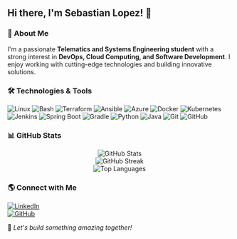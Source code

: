 ## Hi there, I'm Sebastian Lopez! 👋

### 🚀 About Me
I'm a passionate **Telematics and Systems Engineering student** with a strong interest in **DevOps, Cloud Computing, and Software Development**. I enjoy working with cutting-edge technologies and building innovative solutions.

### 🛠️ Technologies & Tools
![Linux](https://img.shields.io/badge/Linux-FCC624?style=for-the-badge&logo=linux&logoColor=black)
![Bash](https://img.shields.io/badge/Bash-4EAA25?style=for-the-badge&logo=gnu-bash&logoColor=white)
![Terraform](https://img.shields.io/badge/Terraform-623CE4?style=for-the-badge&logo=terraform&logoColor=white)
![Ansible](https://img.shields.io/badge/Ansible-EE0000?style=for-the-badge&logo=ansible&logoColor=white)
![Azure](https://img.shields.io/badge/Azure-0078D4?style=for-the-badge&logo=microsoft-azure&logoColor=white)
![Docker](https://img.shields.io/badge/Docker-2496ED?style=for-the-badge&logo=docker&logoColor=white)
![Kubernetes](https://img.shields.io/badge/Kubernetes-326CE5?style=for-the-badge&logo=kubernetes&logoColor=white)
![Jenkins](https://img.shields.io/badge/Jenkins-D24939?style=for-the-badge&logo=jenkins&logoColor=white)
![Spring Boot](https://img.shields.io/badge/Spring%20Boot-6DB33F?style=for-the-badge&logo=spring-boot&logoColor=white)
![Gradle](https://img.shields.io/badge/Gradle-02303A?style=for-the-badge&logo=gradle&logoColor=white)
![Python](https://img.shields.io/badge/Python-3776AB?style=for-the-badge&logo=python&logoColor=white)
![Java](https://img.shields.io/badge/Java-007396?style=for-the-badge&logo=java&logoColor=white)
![Git](https://img.shields.io/badge/Git-F05032?style=for-the-badge&logo=git&logoColor=white)
![GitHub](https://img.shields.io/badge/GitHub-181717?style=for-the-badge&logo=github&logoColor=white)

### 📊 GitHub Stats
<div align="center">
  <img src="https://github-readme-stats.vercel.app/api?username=Sebas3004tian&include_all_commits=true&count_private=true&show_icons=true&line_height=20&title_color=2B5BBD&icon_color=1124BB&text_color=A1A1A1&bg_color=0,000000,130F40" alt="GitHub Stats"/>
  <br>
  <img src="https://github-readme-streak-stats.herokuapp.com/?user=Sebas3004tian&theme=dark" alt="GitHub Streak"/>
  <br>
  <img src="https://github-readme-stats.vercel.app/api/top-langs?username=Sebas3004tian&show_icons=true&layout=compact&theme=chartreuse-dark" alt="Top Languages"/>
</div>

### 🌎 Connect with Me
[![LinkedIn](https://img.shields.io/badge/LinkedIn-0077B5?style=for-the-badge&logo=linkedin&logoColor=white)](https://www.linkedin.com/in/sebastian-lopez-022732254/)  
[![GitHub](https://img.shields.io/badge/GitHub-181717?style=for-the-badge&logo=github&logoColor=white)](https://github.com/Sebas3004tian)

🚀 _Let's build something amazing together!_
